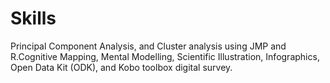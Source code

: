 # Skills
Principal Component Analysis, and Cluster analysis using JMP and R.Cognitive Mapping, Mental Modelling, Scientific Illustration, Infographics, Open Data Kit (ODK), and Kobo toolbox digital survey.
